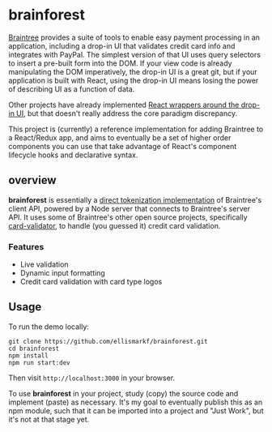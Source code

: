 # brainforest

[Braintree](https://www.braintreepayments.com/) provides a suite of tools to enable easy payment processing in an application, including a drop-in UI that validates credit card info and integrates with PayPal.  The simplest version of that UI uses query selectors to insert a pre-built form into the DOM.  If your view code is already manipulating the DOM imperatively, the drop-in UI is a great git, but if your application is built with React, using the drop-in UI means losing the power of describing UI as a function of data.

Other projects have already implemented [React wrappers around the drop-in UI](https://github.com/jeffcarp/braintree-react), but that doesn't really address the core paradigm discrepancy.  

This project is (currently) a reference implementation for adding Braintree to a React/Redux app, and aims to eventually be a set of higher order components you can use that take advantage of React's component lifecycle hooks and declarative syntax.

## overview

**brainforest** is essentially a [direct tokenization implementation](https://developers.braintreepayments.com/reference/client-reference/javascript/v2/credit-cards#credit-card-direct-tokenization) of Braintree's client API, powered by a Node server that connects to Braintree's server API.  It uses some of Braintree's other open source projects, specifically [card-validator](https://github.com/braintree/card-validator), to handle (you guessed it) credit card validation.

### Features
- Live validation
- Dynamic input formatting
- Credit card validation with card type logos

## Usage

To run the demo locally:

```
git clone https://github.com/ellismarkf/brainforest.git
cd brainforest
npm install
npm run start:dev
```
Then visit `http://localhost:3000` in your browser.

To use **brainforest** in your project, study (copy) the source code and implement (paste) as necessary.  It's my goal to eventually publish this as an npm module, such that it can be imported into a project and "Just Work", but it's not at that stage yet.